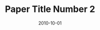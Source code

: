 ---
title: "Paper Title Number 2"
collection: publications
permalink: /publication/2010-10-01-paper-title-number-2
excerpt: 'We present a corrected version of a subset of the FactBank data set. We perform experiments on FactBank using multiple training paradigms, data smoothing techniques, and polarity classifiers. We argue that f-measure is an important alternative evaluation metric for factuality. We provide new state-of-the-art results for four corpora including FactBank. We perform an error analysis on Factbank combined with two similar corpora.
'
date: 2010-10-01
venue: 'Journal 1'
paperurl: 'https://aclanthology.org/2022.coling-1.66.pdf'

---